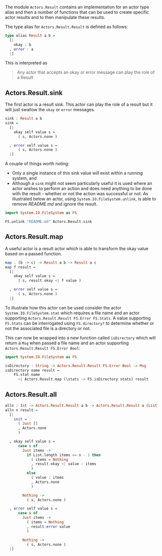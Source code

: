 The module `Actors.Result` contains an implementation for an actor type alias and then a number of functions that can be used to create specific actor results and to then manipulate these results.

The type alias for `Actors.Result.Result` is defined as follows:

``` haskell
type alias Result a b =
  [|
    okay : b
  , error : a
  |]
```

This is interpreted as

> Any actor that accepts an okay or error message can play the role of a Result

## Actors.Result.sink

The first actor is a result sink.  This actor can play the role of a result but it will just swallow the `okay` or `error` messages.

``` haskell
sink : Result a b
sink =
  [|
    okay self value s =
      ( s, Actors.none )

  , error self value s =
      ( s, Actors.none )
  |]
```

A couple of things worth noting:

- Only a single instance of this sink value will exist within a running system, and
- Although a `sink` might not seem particularly useful it is used where an actor wishes to perform an action and does need anything to be done with the result - whether or not the action was successful or not.  As illustrated below an actor, using `System.IO.FileSystem.unlink`, is able to remove *README.md* and ignore the result.

```haskell
import System.IO.FileSystem as FS

FS.unlink "README.md" Actors.Result.sink
```


## Actors.Result.map

A useful actor is a result actor which is able to transform the okay value based on a passed function.

```haskell
map : (b -> c) -> Result a b -> Result a c
map f result =
  [|
    okay self value s =
      ( s, result.okay <| f value )

  , error self value s =
      ( s, Actors.none )
  |]
```

To illustrate how this actor can be used consider the actor `System.IO.FileSystem.stat` which requires a file name and an actor supporting `Actors.Result.Result FS.Error FS.Stats`.  A value supporting `FS.Stats` can be interrogated using `FS.directory?` to determine whether or not the associated file is a directory or not.

This can now be wrapped into a new function called `isDirectory` which will return a `Msg` when passed a file name and an actor supporting `Actors.Result.Result FS.Error Bool`:

```haskell
import System.IO.FileSystem as FS

isDirectory : String -> Actors.Result.Result FS.Error Bool -> Msg
isDirectory name result =
    FS.stat name
      <| Actors.Result.map (\stats -> FS.isDirectory stats) result
```


## Actors.Result.all


``` haskell
alln : Int -> Actors.Result.Result a b -> Actors.Result.Result a (List b)
alln n result =
  [|
    init =
      ( Just []
      , Actors.none
      )

  , okay self value s =
      case s of
        Just items ->
          if List.length items == n - 1 then
            ( items = Nothing
            , result.okay <| value : items
            )
          else
            ( value : items
            , Actors.none
            )

        Nothing ->
          ( s, Actors.none )

  , error self value s =
      case s of
        Just items ->
          ( items = Nothing
          , result.error value
          )

        Nothing ->
          ( s, Actors.none )
  |]
```

